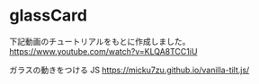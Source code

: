 # glassCard

下記動画のチュートリアルをもとに作成しました。
https://www.youtube.com/watch?v=KLQA8TCC1iU

ガラスの動きをつける JS
https://micku7zu.github.io/vanilla-tilt.js/
